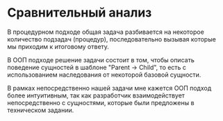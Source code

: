 # Сравнительный анализ

В процедурном подходе общая задача разбивается на некоторое
количество подзадач (процедур), последовательно вызывая которые
мы приходим к итоговому ответу.

В ООП подходе решение задачи состоит в том, чтобы описать поведение
сущностей в шаблоне "Parent -> Child", то есть с использованием наследования
от некоторой базовой сущности.

В рамках непосредственно нашей задачи мне кажется ООП подход более интуитивным,
так как разработчик взаимодействует непосредственно с сущностями, которые были
предложены в техническом задании.